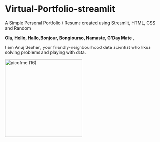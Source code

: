 # Virtual-Portfolio-streamlit
A Simple Personal Portfolio / Resume created using Streamlit, HTML, CSS and Random

<b> Ola, Hello, Hallo, Bonjour, Bongiourno, Namaste, G'Day Mate </b>,

I am Anuj Seshan, your friendly-neighbourhood data scientist who likes solving problems and playing with data.

<img width="250" height="250" alt="picofme (16)" src="https://github.com/user-attachments/assets/82dc7f24-0e8e-45db-bca1-459cd01310a4" />
